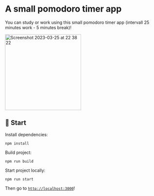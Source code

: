 # A small pomodoro timer app

You can study or work using this small pomodoro timer app (intervall 25 minutes work - 5 minutes break)!

<img width="250" alt="Screenshot 2023-03-25 at 22 38 22" src="https://user-images.githubusercontent.com/67679281/227743430-56a37f51-6c4c-4d07-aa74-c3bd46c430a0.png">

## 🚀 Start

Install dependencies:

`npm install`

Build project:

`npm run build`

Start project locally:

`npm run start`

Then go to [`http://localhost:3000`](http://localhost:3000)!
